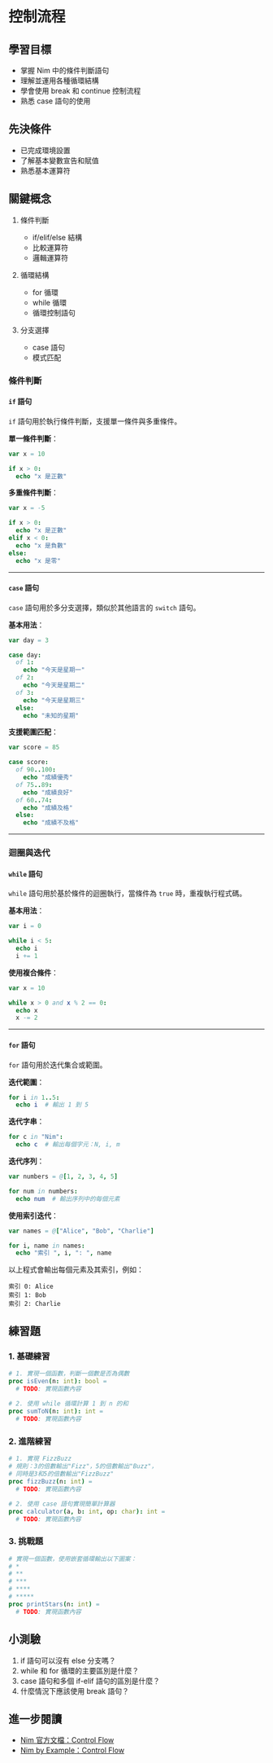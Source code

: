 # 控制流程

## 學習目標
- 掌握 Nim 中的條件判斷語句
- 理解並運用各種循環結構
- 學會使用 break 和 continue 控制流程
- 熟悉 case 語句的使用

## 先決條件
- 已完成環境設置
- 了解基本變數宣告和賦值
- 熟悉基本運算符

## 關鍵概念
1. 條件判斷
   - if/elif/else 結構
   - 比較運算符
   - 邏輯運算符
   
2. 循環結構
   - for 循環
   - while 循環
   - 循環控制語句

3. 分支選擇
   - case 語句
   - 模式匹配

### 條件判斷

#### `if` 語句

`if` 語句用於執行條件判斷，支援單一條件與多重條件。

**單一條件判斷**：

```nim
var x = 10

if x > 0:
  echo "x 是正數"
```

**多重條件判斷**：

```nim
var x = -5

if x > 0:
  echo "x 是正數"
elif x < 0:
  echo "x 是負數"
else:
  echo "x 是零"
```

---

#### `case` 語句

`case` 語句用於多分支選擇，類似於其他語言的 `switch` 語句。

**基本用法**：

```nim
var day = 3

case day:
  of 1:
    echo "今天是星期一"
  of 2:
    echo "今天是星期二"
  of 3:
    echo "今天是星期三"
  else:
    echo "未知的星期"
```

**支援範圍匹配**：

```nim
var score = 85

case score:
  of 90..100:
    echo "成績優秀"
  of 75..89:
    echo "成績良好"
  of 60..74:
    echo "成績及格"
  else:
    echo "成績不及格"
```


---

### 迴圈與迭代

#### `while` 語句

`while` 語句用於基於條件的迴圈執行，當條件為 `true` 時，重複執行程式碼。

**基本用法**：

```nim
var i = 0

while i < 5:
  echo i
  i += 1
```


**使用複合條件**：

```nim
var x = 10

while x > 0 and x % 2 == 0:
  echo x
  x -= 2
```



---

#### `for` 語句

`for` 語句用於迭代集合或範圍。

**迭代範圍**：

```nim
for i in 1..5:
  echo i  # 輸出 1 到 5
```

**迭代字串**：

```nim
for c in "Nim":
  echo c  # 輸出每個字元：N, i, m
```

**迭代序列**：

```nim
var numbers = @[1, 2, 3, 4, 5]

for num in numbers:
  echo num  # 輸出序列中的每個元素
```

**使用索引迭代**：

```nim
var names = @["Alice", "Bob", "Charlie"]

for i, name in names:
  echo "索引 ", i, ": ", name
```

以上程式會輸出每個元素及其索引，例如：

```
索引 0: Alice
索引 1: Bob
索引 2: Charlie
```

## 練習題

### 1. 基礎練習
```nim
# 1. 實現一個函數，判斷一個數是否為偶數
proc isEven(n: int): bool =
  # TODO: 實現函數內容
  
# 2. 使用 while 循環計算 1 到 n 的和
proc sumToN(n: int): int =
  # TODO: 實現函數內容
```

### 2. 進階練習
```nim
# 1. 實現 FizzBuzz
# 規則：3的倍數輸出"Fizz"，5的倍數輸出"Buzz"，
# 同時是3和5的倍數輸出"FizzBuzz"
proc fizzBuzz(n: int) =
  # TODO: 實現函數內容

# 2. 使用 case 語句實現簡單計算器
proc calculator(a, b: int, op: char): int =
  # TODO: 實現函數內容
```

### 3. 挑戰題
```nim
# 實現一個函數，使用嵌套循環輸出以下圖案：
# *
# **
# ***
# ****
# *****
proc printStars(n: int) =
  # TODO: 實現函數內容
```

## 小測驗
1. if 語句可以沒有 else 分支嗎？
2. while 和 for 循環的主要區別是什麼？
3. case 語句和多個 if-elif 語句的區別是什麼？
4. 什麼情況下應該使用 break 語句？

## 進一步閱讀
- [Nim 官方文檔：Control Flow](https://nim-lang.org/docs/manual.html#statements-and-expressions)
- [Nim by Example：Control Flow](https://nim-by-example.github.io/control_flow/)
